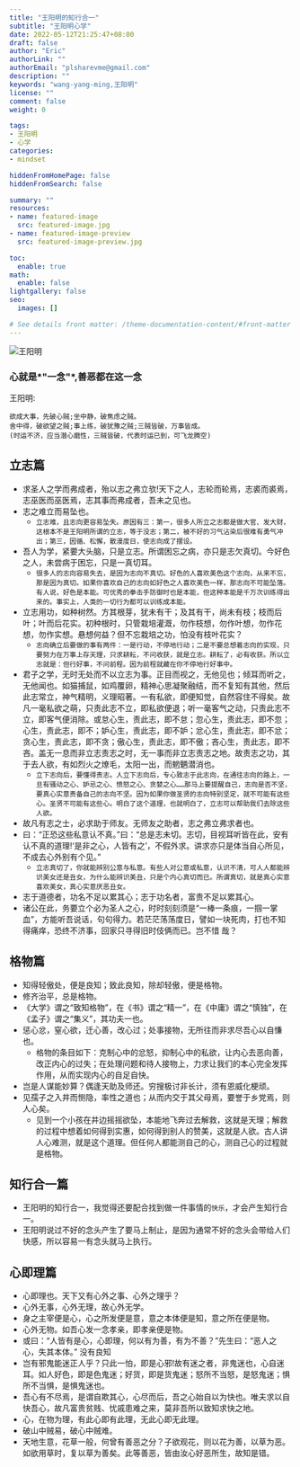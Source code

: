 ```yaml
---
title: "王阳明的知行合一"
subtitle: "王阳明心学"
date: 2022-05-12T21:25:47+08:00
draft: false
author: "Eric"
authorLink: ""
authorEmail: "plsharevme@gmail.com"
description: ""
keywords: "wang-yang-ming,王阳明"
license: ""
comment: false
weight: 0

tags:
- 王阳明
- 心学
categories:
- mindset

hiddenFromHomePage: false
hiddenFromSearch: false

summary: ""
resources:
- name: featured-image
  src: featured-image.jpg
- name: featured-image-preview
  src: featured-image-preview.jpg

toc:
  enable: true
math:
  enable: false
lightgallery: false
seo:
  images: []

# See details front matter: /theme-documentation-content/#front-matter
---
```


![王阳明](/images/王阳明.jfif)

### 心就是*"一念"*,善恶都在这一念

<!--more-->

王阳明:
```
欲成大事，先破心贼;坐中静，破焦虑之贼。
舍中得，破欲望之贼;事上练，破犹豫之贼;三贼皆破，万事皆成。
(时运不济，应当潜心磨性，三贼皆破，代表时运已到，可飞龙腾空)
```

## 立志篇
- 求圣人之学而弗成者，殆以志之弗立欤!天下之人，志轮而轮焉，志裘而裘焉，志巫医而巫医焉，志其事而弗成者，吾未之见也。
- 志之难立而易坠也。
  - `立志难，且志向更容易坠失。原因有三：第一，很多人所立之志都是做大官、发大财，这根本不是王阳明所谓的立志，等于没志；第二，被不好的习气沾染后很难有勇气冲出；第三，因循、松懈，散漫度日，使志向成了摆设。`
- 吾人为学，紧要大头脑，只是立志。所谓困忘之病，亦只是志欠真切。今好色之人，未尝病于困忘，只是一真切耳。
  - `很多人的志向容易失去，是因为志向不真切。好色的人喜欢美色这个志向，从来不忘，那是因为真切。如果你喜欢自己的志向如好色之人喜欢美色一样，那志向不可能坠落。有人说，好色是本能。可优秀的拳击手防御时也是本能，但这种本能是千万次训练得出来的。事实上，人类的一切行为都可以训练成本能。`
- 立志用功，如种树然。方其根芽，犹未有干；及其有干，尚未有枝；枝而后叶；叶而后花实。初种根时，只管栽培灌溉，勿作枝想，勿作叶想，勿作花想，勿作实想。悬想何益？但不忘栽培之功，怕没有枝叶花实？
  - `志向确立后要做的事有两件：一是行动，不停地行动；二是不要总想着志向的实现，只要努力在万事上存天理，只求耕耘，不问收获，就是立志。耕耘了，必有收获。所以立志就是：但行好事，不问前程。因为前程就藏在你不停地行好事中。`
- 君子之学，无时无处而不以立志为事。正目而视之，无他见也；倾耳而听之，无他闻也。如猫捕鼠，如鸡覆卵，精神心思凝聚融结，而不复知有其他，然后此志常立，神气精明，义理昭著。一有私欲，即便知觉，自然容住不得矣。故凡一毫私欲之萌，只责此志不立，即私欲便退；听一毫客气之动，只责此志不立，即客气便消除。或怠心生，责此志，即不怠；忽心生，责此志，即不忽；心生，责此志，即不；妒心生，责此志，即不妒；忿心生，责此志，即不忿；贪心生，责此志，即不贪；傲心生，责此志，即不傲；吝心生，责此志，即不吝。盖无一息而非立志责志之时，无一事而非立志责志之地。故责志之功，其于去人欲，有如烈火之燎毛，太阳一出，而魍魉潜消也。
  - `立下志向后，要懂得责志。人立下志向后，专心致志于此志向，在通往志向的路上，一旦有骚动之心、妒忌之心、愤怒之心、贪婪之心……那马上要提醒自己，志向是否不坚，要真心实意责备自己的志向不坚。因为如果你做圣贤的志向特别坚定，就不可能有这些心。圣贤不可能有这些心。明白了这个道理，也就明白了，立志可以帮助我们去除这些人欲。`
- 故凡有志之士，必求助于师友。无师友之助者，志之弗立弗求者也。
- 曰：“正恐这些私意认不真。”曰：“总是志未切。志切，目视耳听皆在此，安有认不真的道理!‘是非之心，人皆有之’，不假外求。讲求亦只是体当自心所见，不成去心外别有个见。”
  - `立志真切了，你就能辨别公意与私意。有些人对公意或私意，认识不清，可人人都能辨识美女还是丑女，为什么能辨识美丑，只是个内心真切而已。所谓真切，就是真心实意喜欢美女，真心实意厌恶丑女。`
- 志于道德者，功名不足以累其心；志于功名者，富贵不足以累其心。
- 诸公在此，务要立个必为圣人之心，时时刻刻须是“一棒一条痕，一掴一掌血”，方能听吾说话，句句得力。若茫茫荡荡度日，譬如一块死肉，打也不知得痛痒，恐终不济事，回家只寻得旧时伎俩而已。岂不惜
哉？


## 格物篇
- 知得轻傲处，便是良知；致此良知，除却轻傲，便是格物。
- 修齐治平，总是格物。
- 《大学》谓之“致知格物”，在《书》谓之“精一”，在《中庸》谓之“慎独”，在《孟子》谓之“集义”，其功夫一也。
- 惩心忿，窒心欲，迁心善，改心过；处事接物，无所往而非求尽吾心以自慊也。
  - 格物的条目如下：克制心中的忿怒，抑制心中的私欲，让内心去恶向善，改正内心的过失；在处理问题和待人接物上，力求让我们的本心完全发挥作用，从而实现内心的自足自快。
- 岂是人谋能妙算？偶逢天助及师还。穷搜极讨非长计，须有恩威化梗顽。
- 见孺子之入井而恻隐，率性之道也；从而内交于其父母焉，要誉于乡党焉，则人心矣。
  - 见到一个小孩在井边摇摇欲坠，本能地飞奔过去解救，这就是天理；解救的过程中想着如何得到实惠，如何得到别人的赞美，这就是人欲。古人讲人心难测，就是这个道理。但任何人都能测自己的心，测自己心的过程就是格物。

## 知行合一篇
- 王阳明的知行合一，我觉得还要配合找到做一件事情的`快乐`，才会产生知行合一。
- 王阳明说过不好的念头产生了要马上制止，是因为通常不好的念头会带给人们快感，所以容易一有念头就马上执行。

## 心即理篇
- 心即理也。天下又有心外之事、心外之理乎？
- 心外无事，心外无理，故心外无学。
- 身之主宰便是心，心之所发便是意，意之本体便是知，意之所在便是物。
- 心外无物。如吾心发一念孝亲，即孝亲便是物。
- 或曰：“人皆有是心，心即理，何以有为善，有为不善？”先生曰：“恶人之心，失其本体。” 没有良知
- 岂有邪鬼能迷正人乎？只此一怕，即是心邪!故有迷之者，非鬼迷也，心自迷耳。如人好色，即是色鬼迷；好货，即是货鬼迷；怒所不当怒，是怒鬼迷；惧所不当惧，是惧鬼迷也。
- 吾心有不尽焉，是谓自欺其心，心尽而后，吾之心始自以为快也。唯夫求以自快吾心，故凡富贵贫贱、忧戚患难之来，莫非吾所以致知求快之地。
- 心，在物为理，有此心即有此理，无此心即无此理。
- 破山中贼易，破心中贼难。
- 天地生意，花草一般，何曾有善恶之分？子欲观花，则以花为善，以草为恶。如欲用草时，复以草为善矣。此等善恶，皆由汝心好恶所生，故知是错。
